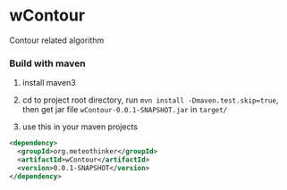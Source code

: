 # wContour
Contour related algorithm

### Build with maven

1. install maven3

2. cd to project root directory, run `mvn install -Dmaven.test.skip=true`, 
then get jar file `wContour-0.0.1-SNAPSHOT.jar` in `target/`

3. use this in your maven projects

  ```xml
  <dependency>
    <groupId>org.meteothinker</groupId>
    <artifactId>wContour</artifactId>
    <version>0.0.1-SNAPSHOT</version>
  </dependency>
  ```